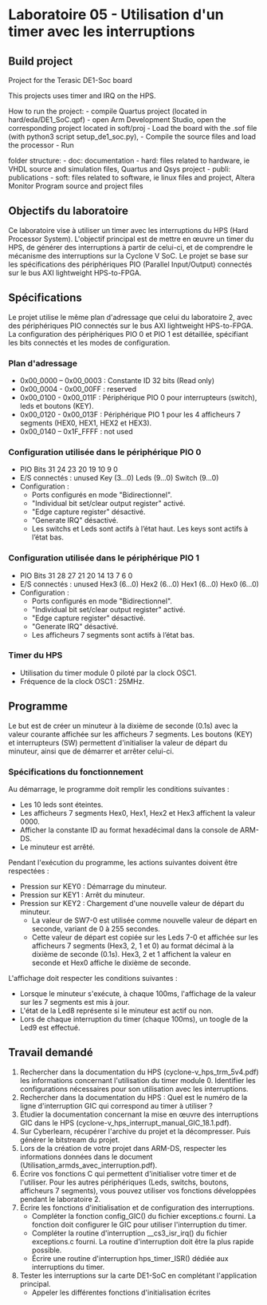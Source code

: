# Laboratoire 05 - Utilisation d'un timer avec les interruptions

## Build project

Project for the Terasic DE1-Soc board

This projects uses timer and IRQ on the HPS.

How to run the project:
    - compile Quartus project (located in hard/eda/DE1_SoC.qpf)
    - open Arm Development Studio, open the corresponding project located in soft/proj
    - Load the board with the .sof file (with python3 script setup_de1_soc.py), 
    - Compile the source files and load the processor
    - Run


folder structure:
    - doc: documentation
    - hard: files related to hardware, ie VHDL source and simulation files, Quartus and Qsys project
    - publi: publications
    - soft: files related to software, ie linux files and project, Altera Monitor Program source and project files

## Objectifs du laboratoire

Ce laboratoire vise à utiliser un timer avec les interruptions du HPS (Hard Processor System). L'objectif principal est de mettre en œuvre un timer du HPS, de générer des interruptions à partir de celui-ci, et de comprendre le mécanisme des interruptions sur la Cyclone V SoC. Le projet se base sur les spécifications des périphériques PIO (Parallel Input/Output) connectés sur le bus AXI lightweight HPS-to-FPGA.

## Spécifications

Le projet utilise le même plan d'adressage que celui du laboratoire 2, avec des périphériques PIO connectés sur le bus AXI lightweight HPS-to-FPGA. La configuration des périphériques PIO 0 et PIO 1 est détaillée, spécifiant les bits connectés et les modes de configuration.

### Plan d'adressage

- 0x00_0000 – 0x00_0003 : Constante ID 32 bits (Read only)
- 0x00_0004 - 0x00_00FF : reserved
- 0x00_0100 - 0x00_011F : Périphérique PIO 0 pour interrupteurs (switch), leds et boutons (KEY).
- 0x00_0120 - 0x00_013F : Périphérique PIO 1 pour les 4 afficheurs 7 segments (HEX0, HEX1, HEX2 et HEX3).
- 0x00_0140 – 0x1F_FFFF : not used

### Configuration utilisée dans le périphérique PIO 0

- PIO Bits 31 24 23 20 19 10 9 0
- E/S connectés : unused Key (3…0) Leds (9…0) Switch (9…0)
- Configuration :
  - Ports configurés en mode "Bidirectionnel".
  - "Individual bit set/clear output register" activé.
  - "Edge capture register" désactivé.
  - "Generate IRQ" désactivé.
  - Les switchs et Leds sont actifs à l’état haut. Les keys sont actifs à l’état bas.

### Configuration utilisée dans le périphérique PIO 1

- PIO Bits 31 28 27 21 20 14 13 7 6 0
- E/S connectés : unused Hex3 (6…0) Hex2 (6…0) Hex1 (6…0) Hex0 (6…0)
- Configuration :
  - Ports configurés en mode "Bidirectionnel".
  - "Individual bit set/clear output register" activé.
  - "Edge capture register" désactivé.
  - "Generate IRQ" désactivé.
  - Les afficheurs 7 segments sont actifs à l’état bas.

### Timer du HPS

- Utilisation du timer module 0 piloté par la clock OSC1.
- Fréquence de la clock OSC1 : 25MHz.

## Programme

Le but est de créer un minuteur à la dixième de seconde (0.1s) avec la valeur courante affichée sur les afficheurs 7 segments. Les boutons (KEY) et interrupteurs (SW) permettent d'initialiser la valeur de départ du minuteur, ainsi que de démarrer et arrêter celui-ci.

### Spécifications du fonctionnement

Au démarrage, le programme doit remplir les conditions suivantes :

- Les 10 leds sont éteintes.
- Les afficheurs 7 segments Hex0, Hex1, Hex2 et Hex3 affichent la valeur 0000.
- Afficher la constante ID au format hexadécimal dans la console de ARM-DS.
- Le minuteur est arrêté.

Pendant l'exécution du programme, les actions suivantes doivent être respectées :

- Pression sur KEY0 : Démarrage du minuteur.
- Pression sur KEY1 : Arrêt du minuteur.
- Pression sur KEY2 : Chargement d'une nouvelle valeur de départ du minuteur.
  - La valeur de SW7-0 est utilisée comme nouvelle valeur de départ en seconde, variant de 0 à 255 secondes.
  - Cette valeur de départ est copiée sur les Leds 7-0 et affichée sur les afficheurs 7 segments (Hex3, 2, 1 et 0) au format décimal à la dixième de seconde (0.1s). Hex3, 2 et 1 affichent la valeur en seconde et Hex0 affiche le dixième de seconde.

L'affichage doit respecter les conditions suivantes :

- Lorsque le minuteur s'exécute, à chaque 100ms, l'affichage de la valeur sur les 7 segments est mis à jour.
- L'état de la Led8 représente si le minuteur est actif ou non.
- Lors de chaque interruption du timer (chaque 100ms), un toogle de la Led9 est effectué.

## Travail demandé


1. Rechercher dans la documentation du HPS (cyclone-v_hps_trm_5v4.pdf) les informations concernant l'utilisation du timer module 0. Identifier les configurations nécessaires pour son utilisation avec les interruptions.
2. Rechercher dans la documentation du HPS : Quel est le numéro de la ligne d'interruption GIC qui correspond au timer à utiliser ?
3. Étudier la documentation concernant la mise en œuvre des interruptions GIC dans le HPS (cyclone-v_hps_interrupt_manual_GIC_18.1.pdf).
4. Sur Cyberlearn, récupérer l'archive du projet et la décompresser. Puis générer le bitstream du projet.
5. Lors de la création de votre projet dans ARM-DS, respecter les informations données dans le document (Utilisation_armds_avec_interruption.pdf).
6. Écrire vos fonctions C qui permettent d'initialiser votre timer et de l'utiliser. Pour les autres périphériques (Leds, switchs, boutons, afficheurs 7 segments), vous pouvez utiliser vos fonctions développées pendant le laboratoire 2.
7. Écrire les fonctions d'initialisation et de configuration des interruptions.
   - Compléter la fonction config_GIC() du fichier exceptions.c fourni. La fonction doit configurer le GIC pour utiliser l'interruption du timer.
   - Compléter la routine d'interruption \_\_cs3\_isr\_irq() du fichier exceptions.c fourni. La routine d'interruption doit être la plus rapide possible.
   - Écrire une routine d'interruption hps\_timer\_ISR() dédiée aux interruptions du timer.
8. Tester les interruptions sur la carte DE1-SoC en complétant l'application principal.
   - Appeler les différentes fonctions d'initialisation écrites

